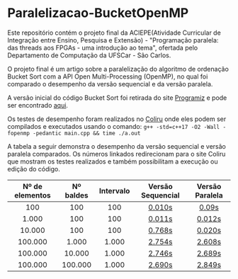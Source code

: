 # Paralelizacao-BucketOpenMP
Este repositório contém o projeto final da ACIEPE(Atividade Curricular de Integração entre Ensino, Pesquisa e Extensão) - "Programação paralela:
das threads aos FPGAs - uma introdução ao tema", ofertada pelo Departamento de Computação da UFSCar - São Carlos.

O projeto final é um artigo sobre a paralelização do algoritmo de ordenação Bucket Sort com a API Open Multi-Processing (OpenMP), no qual foi comparado o desempenho da versão sequencial e da versão paralela.

A versão inicial do código Bucket Sort foi retirada do site [Programiz](https://www.programiz.com/ "Programiz") e pode ser encontrado [aqui](https://www.programiz.com/dsa/bucket-sort "aqui"). 

Os testes de desempenho foram realizados no [Coliru](https://coliru.stacked-crooked.com/ "Coliru") onde eles podem ser compilados e executados usando o comando:
`g++ -std=c++17 -O2 -Wall -fopenmp -pedantic main.cpp && time ./a.out`

A tabela a seguir demonstra o desempenho da versão sequencial e versão paralela comparados. Os números linkados redirecionam para o site Coliru que mostram os testes realizados e também possibilitam a execução ou edição do código.

|  Nº de elementos | Nº baldes  | Intervalo | Versão Sequencial  | Versão  Paralela  |
| :------------: | :------------: | :------------: | :------------: | :------------: |
| 100  | 100  | 100  | [0.010s](https://coliru.stacked-crooked.com/a/9b2b0b8d7a52ce79 "0.010s")  | [0.09s](https://coliru.stacked-crooked.com/a/93490aa04f06d355 "0.09s")  |
|  1.000 | 100  |  100 | [0.011s](https://coliru.stacked-crooked.com/a/fe7902d222242648 "0.011s")  | [0.012s](https://coliru.stacked-crooked.com/a/06ae6c8c40db3f4c "0.012s")  |
| 10.000  | 100  | 100 | [0.768s](https://coliru.stacked-crooked.com/a/c145932c8ff310b1 "0.768s")  | [0.020s](https://coliru.stacked-crooked.com/a/bc46a1d3a0eab0f6 "0.020s")  |
| 100.000  | 1.000 | 1.000  | [2.754s](https://coliru.stacked-crooked.com/a/be9b0057592d7831 "2.754s")  | [2.608s](https://coliru.stacked-crooked.com/a/b49f03c9817f431c "2.608s")|
| 100.000  | 10.000  | 1.000  | [2.746s](https://coliru.stacked-crooked.com/a/4432ee99c7b04237 "2.746s")  | [2.689s](https://coliru.stacked-crooked.com/a/915bff19be8c727e "2.689s")  |
| 100.000  | 100.000  | 1.000  | [2.690s](https://coliru.stacked-crooked.com/a/c4210c7e2edd85b8 "2.690s")  | [2.849s](https://coliru.stacked-crooked.com/a/7f97daeedc92f94d "2.849s") |
